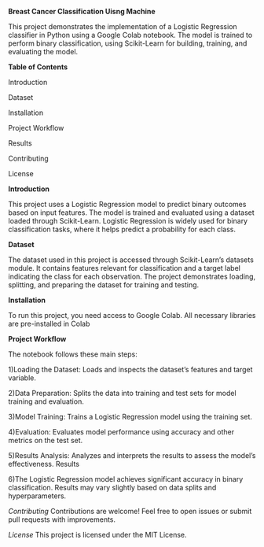 **Breast Cancer Classification Uisng Machine**

This project demonstrates the implementation of a Logistic Regression classifier in Python using a Google Colab notebook. The model is trained to perform binary classification, using Scikit-Learn for building, training, and evaluating the model.

**Table of Contents**

Introduction

Dataset

Installation

Project Workflow

Results

Contributing

License

**Introduction**

This project uses a Logistic Regression model to predict binary outcomes based on input features. The model is trained and evaluated using a dataset loaded through Scikit-Learn. Logistic Regression is widely used for binary classification tasks, where it helps predict a probability for each class.

**Dataset**

The dataset used in this project is accessed through Scikit-Learn’s datasets module. It contains features relevant for classification and a target label indicating the class for each observation. The project demonstrates loading, splitting, and preparing the dataset for training and testing.

**Installation**

To run this project, you need access to Google Colab. All necessary libraries are pre-installed in Colab


**Project Workflow**

The notebook follows these main steps:

1)Loading the Dataset: Loads and inspects the dataset’s features and target variable.

2)Data Preparation: Splits the data into training and test sets for model training and evaluation.

3)Model Training: Trains a Logistic Regression model using the training set.

4)Evaluation: Evaluates model performance using accuracy and other metrics on the test set.

5)Results Analysis: Analyzes and interprets the results to assess the model’s effectiveness.
Results

6)The Logistic Regression model achieves significant accuracy in binary classification. Results may vary slightly based on data splits and hyperparameters.

*Contributing*
Contributions are welcome! Feel free to open issues or submit pull requests with improvements.
 
*License*
This project is licensed under the MIT License.
